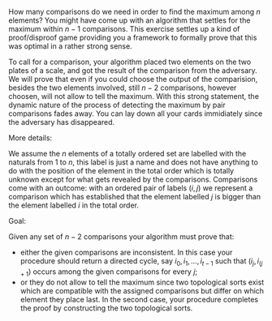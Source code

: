 How many comparisons do we need in order to find the maximum among $n$ elements?
You might have come up with an algorithm that settles for the maximum within $n-1$ comparisons. This exercise settles up a kind of proof/disproof game providing you a framework to formally prove that this was optimal in a rather strong sense.

To call for a comparison, your algorithm placed two elements on the two plates of a scale, and got the result of the comparison from the adversary. We will prove that even if you could choose the output of the comparision, besides the two elements involved, still $n-2$ comparisons, however choosen, will not allow to tell the maximum. With this strong statement, the dynamic nature of the process of detecting the maximum by pair comparisons fades away. You can lay down all your cards immidiately since the adversary has disappeared. 

More details:

We assume the $n$ elements of a totally ordered set are labelled with the naturals from $1$ to $n$, this label is just a name and does not have anything to do with the position of the element in the total order which is totally unknown except for what gets revealed by the comparisons. Comparisons come with an outcome: with an ordered pair of labels $(i,j)$ we represent a comparison which has established that the element labelled $j$ is bigger than the element labelled $i$ in the total order.

Goal:

Given any set of $n-2$ comparisons your algorithm must prove that:

* either the given comparisons are inconsistent. In this case your procedure should return a directed cycle, say $i_0, i_1, \ldots, i_{t-1}$ such that $(i_j, i_{(j+1})%t)$ occurs among the given comparisons for every $j$;
* or they do not allow to tell the maximum since two topological sorts exist which are compatible with the assigned comparisons but differ on which element they place last. In the second case, your procedure completes the proof by constructing the two topological sorts.

